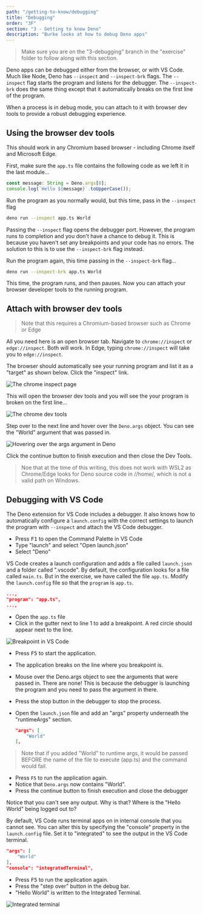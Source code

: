```yaml
---
path: "/getting-to-know/debugging"
title: "Debugging"
order: "3F"
section: "3 - Getting to know Deno"
description: "Burke looks at how to debug Deno apps"
---
```


> Make sure you are on the "3-debugging" branch in the "exercise" folder to follow along with this section.

Deno apps can be debugged either from the browser, or with VS Code. Much like Node, Deno has `--inspect` and `--inspect-brk` flags. The `--inspect` flag starts the program and listens for the debugger. The `--inspect-brk` does the same thing except that it automatically breaks on the first line of the program.

When a process is in debug mode, you can attach to it with browser dev tools to provide a robust debugging experience.

## Using the browser dev tools

This should work in any Chromium based browser - including Chrome itself and Microsoft Edge.

First, make sure the `app.ts` file contains the following code as we left it in the last module...

```typescript
const message: String = Deno.args[0];
console.log(`Hello ${message}`.toUpperCase());
```

Run the program as you normally would, but this time, pass in the `--inspect` flag

```bash
deno run --inspect app.ts World
```

Passing the `--inspect` flag opens the debugger port. However, the program runs to completion and you don't have a chance to debug it. This is because you haven't set any breakpoints and your code has no errors. The solution to this is to use the `--inspect-brk` flag instead.

Run the program again, this time passing in the `--inspect-brk` flag...

```bash
deno run --inspect-brk app.ts World
```

This time, the program runs, and then pauses. Now you can attach your browser developer tools to the running program.

## Attach with browser dev tools

> Note that this requires a Chromium-based browser such as Chrome or Edge

All you need here is an open browser tab. Navigate to `chrome://inspect` or `edge://inspect`. Both will work. In Edge, typing `chrome://inspect` will take you to `edge://inspect`.

The browser should automatically see your running program and list it as a "target" as shown below. Click the "inspect" link.

![The chrome inspect page](../images/edge-inspect.jpg)

This will open the browser dev tools and you will see the your program is broken on the first line...

![The chrome dev tools](../images/chrome-debug.jpg)

Step over to the next line and hover over the `Deno.args` object. You can see the "World" argument that was passed in.

![Hovering over the args argument in Deno](../images/chrome-hover-args.jpg)

Click the continue button to finish execution and then close the Dev Tools.

> Noe that at the time of this writing, this does not work with WSL2 as Chrome/Edge looks for Deno source code in //home/, which is not a valid path on Windows.

## Debugging with VS Code

The Deno extension for VS Code includes a debugger. It also knows how to automatically configure a `launch.config` with the correct settings to launch the program with `--inspect` and attach the VS Code debugger.

- Press <kbd>F1</kbd> to open the Command Palette in VS Code
- Type "launch" and select "Open launch.json"
- Select "Deno"

VS Code creates a launch configuration and adds a file called `launch.json` and a folder called ".vscode". By default, the configuration looks for a file called `main.ts`. But in the exercise, we have called the file `app.ts`. Modify the `launch.config` file so that the `program` is `app.ts`.

```json
...,
"program": "app.ts",
...,
```

- Open the `app.ts` file
- Click in the gutter next to line 1 to add a breakpoint. A red circle should appear next to the line.

![Breakpoint in VS Code](../images/breakpoint.jpg)

- Press <kbd>F5</kbd> to start the application.
- The application breaks on the line where you breakpoint is.
- Mouse over the Deno.args object to see the arguments that were passed in. There are none! This is because the debugger is launching the program and you need to pass the argument in there.

- Press the stop button in the debugger to stop the process.

- Open the `launch.json` file and add an "args" property underneath the "runtimeArgs" section.

  ```json
  "args": [
      "World"
  ],
  ```

> Note that if you added "World" to runtime args, it would be passed BEFORE the name of the file to execute (app.ts) and the command would fail.

- Press `F5` to run the application again.
- Notice that `Deno.args` now contains "World".
- Press the continue button to finish execution and close the debugger

Notice that you can't see any output. Why is that? Where is the "Hello World" being logged out to?

By default, VS Code runs terminal apps on in internal console that you cannot see. You can alter this by specifying the "console" property in the `launch.config` file. Set it to "integrated" to see the output in the VS Code terminal.

```json
"args": [
    "World"
],
"console": "integratedTerminal",
```

- Press <kbd>F5</kbd> to run the application again.
- Press the "step over" button in the debug bar.
- "Hello World" is written to the Integrated Terminal.

![Integrated terminal](../images/integrated-terminal.jpg)
